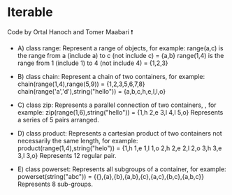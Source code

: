 # Iterable

Code by Ortal Hanoch and Tomer Maabari 	:exclamation:

* A) class range:
Represent a range of objects, for example:
range(a,c) is the range from a (include a) to c (not include c) = {a,b}
range(1,4) is the range from 1 (include 1) to 4 (not include 4) = {1,2,3}

* B) class chain:
Represent a chain of two containers, for example:
chain(range(1,4),range(5,9)) = {1,2,3,5,6,7,8}
chain(range('a','d'),string("hello")) = {a,b,c,h,e,l,l,o}

* C) class zip:
Represents a parallel connection of two containers, , for example:
zip(range(1,6),string("hello")) = {1,h 2,e 3,l 4,l 5,o}
Represents a series of 5 pairs arranged.

* D) class product:
Represents a cartesian product of two containers not necessarily the same length, for example:
product(range(1,4),string("helo")) = {1,h 1,e 1,l 1,o 2,h 2,e 2,l 2,o 3,h 3,e 3,l 3,o}
Represents 12 regular pair.

* E) class powerset:
Represents all subgroups of a container, for example:
powerset(string("abc")) = {{},{a},{b},{a,b},{c},{a,c},{b,c},{a,b,c}}
Represents 8 sub-groups.
